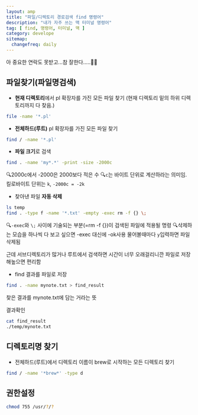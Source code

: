 ```yaml
---
layout: amp
title: "파일/디렉토리 경로검색 find 명령어"
description: "내가 자주 쓰는 맥 터미널 명령어"
tag: [ find, 명령어, 터미널, 맥 ]
category: develope
sitemap:
  changefreq: daily
---
```

아 중요한 연락도 못받고...참 잘한다.....🤷🏻‍

## 파일찾기(파일명검색)

- **현재 디렉토리**에서 pl 확장자를 가진 모든 파일 찾기
(현재 디렉토리 밑의 하위 디렉토리까지 다 찾음.)
```bash
file -name '*.pl'
```

- **전체하드(루트)** pl 확장자를 가진 모든 파일 찾기
```bash
find / -name '*.pl'
```

- **파일 크기**로 검색
```bash
find . -name 'my*.*' -print -size -2000c
```
🔍2000c에서 -2000은 2000보다 적은 수
🔍`c`는 바이트 단위로 계산하라는 의미임. 킬로바이트 단위는 `k`, `-2000c = -2k`

- 찾아낸 파일 **자동 삭제**
```bash
ls temp
find . -type f -name '*.txt' -empty -exec rm -f {} \;
```
🔍`-exec`와 `\;` 사이에 기술되는 부분(=rm -f {})이 검색된 파일에 적용될 명령
🔍삭제하는 모습을 하나씩 다 보고 싶으면 -exec 대신에 -ok사용
물어볼때마다 `y`입력하면 파일 삭제됨


근데 서브디렉토리가 많거나 루트에서 검색하면 시간이 너무 오래걸리니깐 파일로 저장해높으면 편리함

- find 결과를 파일로 저장
```bash
find . -name mynote.txt > find_result
```
찾은 결과를 mynote.txt에 담는 거라는 뜻

결과확인
```bash
cat find_result
./temp/mynote.txt
```


## 디렉토리명 찾기
- 전체하드(루트)에서 디렉토리 이름이 brew로 시작하는 모든 디렉토리 찾기
```bash
find / -name '*brew*' -type d
```


## 권한설정
```bash
chmod 755 /usr/?/?
